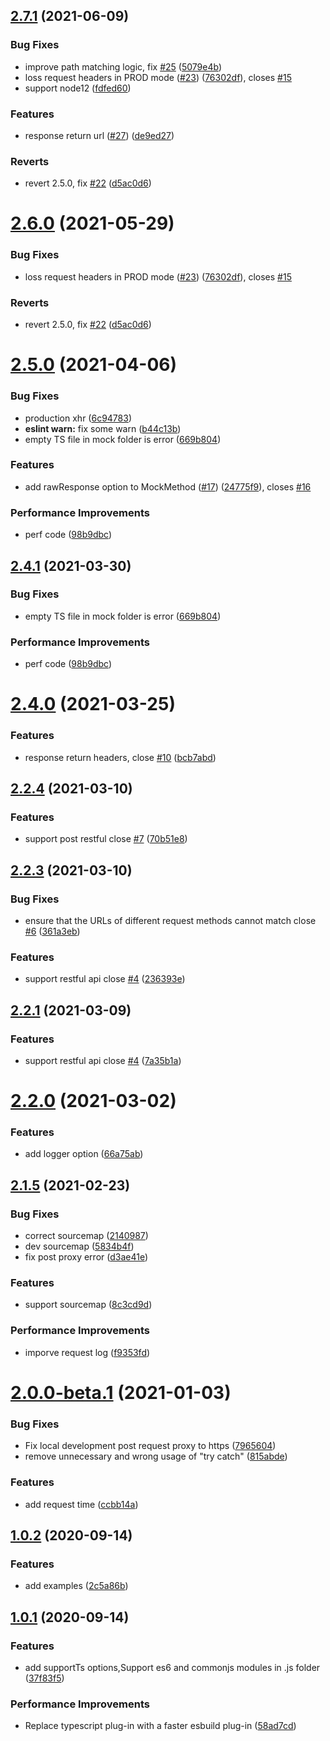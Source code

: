 ## [2.7.1](https://github.com/anncwb/vite-plugin-mock/compare/v2.5.0...v2.7.1) (2021-06-09)

### Bug Fixes

- improve path matching logic, fix [#25](https://github.com/anncwb/vite-plugin-mock/issues/25) ([5079e4b](https://github.com/anncwb/vite-plugin-mock/commit/5079e4ba1c713aaba2facc87dfb289ea0916c231))
- loss request headers in PROD mode ([#23](https://github.com/anncwb/vite-plugin-mock/issues/23)) ([76302df](https://github.com/anncwb/vite-plugin-mock/commit/76302df9cc5a23fe0ccd001787bffbb4c012cc83)), closes [#15](https://github.com/anncwb/vite-plugin-mock/issues/15)
- support node12 ([fdfed60](https://github.com/anncwb/vite-plugin-mock/commit/fdfed60b6d8859bdcf8292c30859101f47d758b5))

### Features

- response return url ([#27](https://github.com/anncwb/vite-plugin-mock/issues/27)) ([de9ed27](https://github.com/anncwb/vite-plugin-mock/commit/de9ed276b61c18cdfe0509df21921bc3ddf9d767))

### Reverts

- revert 2.5.0, fix [#22](https://github.com/anncwb/vite-plugin-mock/issues/22) ([d5ac0d6](https://github.com/anncwb/vite-plugin-mock/commit/d5ac0d68a67f4e4cc568ef1eff12f2ba425553e8))

# [2.6.0](https://github.com/anncwb/vite-plugin-mock/compare/v2.5.0...v2.6.0) (2021-05-29)

### Bug Fixes

- loss request headers in PROD mode ([#23](https://github.com/anncwb/vite-plugin-mock/issues/23)) ([76302df](https://github.com/anncwb/vite-plugin-mock/commit/76302df9cc5a23fe0ccd001787bffbb4c012cc83)), closes [#15](https://github.com/anncwb/vite-plugin-mock/issues/15)

### Reverts

- revert 2.5.0, fix [#22](https://github.com/anncwb/vite-plugin-mock/issues/22) ([d5ac0d6](https://github.com/anncwb/vite-plugin-mock/commit/d5ac0d68a67f4e4cc568ef1eff12f2ba425553e8))

# [2.5.0](https://github.com/anncwb/vite-plugin-mock/compare/v2.4.0...v2.5.0) (2021-04-06)

### Bug Fixes

- production xhr ([6c94783](https://github.com/anncwb/vite-plugin-mock/commit/6c94783f07b27c6ac58a4642c0e7eddf34b06f1f))
- **eslint warn:** fix some warn ([b44c13b](https://github.com/anncwb/vite-plugin-mock/commit/b44c13b766cda0ee310071e9febeb48d73ef7bde))
- empty TS file in mock folder is error ([669b804](https://github.com/anncwb/vite-plugin-mock/commit/669b804df31f537bf6985b56972b32dd11e20504))

### Features

- add rawResponse option to MockMethod ([#17](https://github.com/anncwb/vite-plugin-mock/issues/17)) ([24775f9](https://github.com/anncwb/vite-plugin-mock/commit/24775f9d7b14d024d90cd36c850a00634341927f)), closes [#16](https://github.com/anncwb/vite-plugin-mock/issues/16)

### Performance Improvements

- perf code ([98b9dbc](https://github.com/anncwb/vite-plugin-mock/commit/98b9dbc64f5c6da815a1f29c6b588fddd5189370))

## [2.4.1](https://github.com/anncwb/vite-plugin-mock/compare/v2.4.0...v2.4.1) (2021-03-30)

### Bug Fixes

- empty TS file in mock folder is error ([669b804](https://github.com/anncwb/vite-plugin-mock/commit/669b804df31f537bf6985b56972b32dd11e20504))

### Performance Improvements

- perf code ([98b9dbc](https://github.com/anncwb/vite-plugin-mock/commit/98b9dbc64f5c6da815a1f29c6b588fddd5189370))

# [2.4.0](https://github.com/anncwb/vite-plugin-mock/compare/v2.3.0...v2.4.0) (2021-03-25)

### Features

- response return headers, close [#10](https://github.com/anncwb/vite-plugin-mock/issues/10) ([bcb7abd](https://github.com/anncwb/vite-plugin-mock/commit/bcb7abd98e8726af6f1721ad021c06028b1ffca7))

## [2.2.4](https://github.com/anncwb/vite-plugin-mock/compare/v2.2.3...v2.2.4) (2021-03-10)

### Features

- support post restful close [#7](https://github.com/anncwb/vite-plugin-mock/issues/7) ([70b51e8](https://github.com/anncwb/vite-plugin-mock/commit/70b51e8738e41a7011e38e942dd2a136e450ae9f))

## [2.2.3](https://github.com/anncwb/vite-plugin-mock/compare/v2.2.0...v2.2.3) (2021-03-10)

### Bug Fixes

- ensure that the URLs of different request methods cannot match close [#6](https://github.com/anncwb/vite-plugin-mock/issues/6) ([361a3eb](https://github.com/anncwb/vite-plugin-mock/commit/361a3eb62874f7a6dce8cdc8add4487302c3ee04))

### Features

- support restful api close [#4](https://github.com/anncwb/vite-plugin-mock/issues/4) ([236393e](https://github.com/anncwb/vite-plugin-mock/commit/236393ef551de32fbba62fbb27f678d4782568ec))

## [2.2.1](https://github.com/anncwb/vite-plugin-mock/compare/v2.2.0...v2.2.1) (2021-03-09)

### Features

- support restful api close [#4](https://github.com/anncwb/vite-plugin-mock/issues/4) ([7a35b1a](https://github.com/anncwb/vite-plugin-mock/commit/7a35b1a3af3bfa8623f1d24f53e71928df20b69b))

# [2.2.0](https://github.com/anncwb/vite-plugin-mock/compare/v2.1.5...v2.2.0) (2021-03-02)

### Features

- add logger option ([66a75ab](https://github.com/anncwb/vite-plugin-mock/commit/66a75ab0ee5a7c8e03987e74f15b50aedd1cc29f))

## [2.1.5](https://github.com/anncwb/vite-plugin-mock/compare/v2.0.0-beta.1...v2.1.5) (2021-02-23)

### Bug Fixes

- correct sourcemap ([2140987](https://github.com/anncwb/vite-plugin-mock/commit/21409876876b845b18b5b006e98292138870a922))
- dev sourcemap ([5834b4f](https://github.com/anncwb/vite-plugin-mock/commit/5834b4f621b25371a7b0246a48fb83b9761afeed))
- fix post proxy error ([d3ae41e](https://github.com/anncwb/vite-plugin-mock/commit/d3ae41e18a5e7adae504457165ba7b34b8ebff6f))

### Features

- support sourcemap ([8c3cd9d](https://github.com/anncwb/vite-plugin-mock/commit/8c3cd9d78a9bd7f87dc7900e9bfe6c753ff3b11f))

### Performance Improvements

- imporve request log ([f9353fd](https://github.com/anncwb/vite-plugin-mock/commit/f9353fdf8149665f984729ab3c7a6749022cfdaf))

# [2.0.0-beta.1](https://github.com/anncwb/vite-plugin-mock/compare/2.0.0-beta.1...v2.0.0-beta.1) (2021-01-03)

### Bug Fixes

- Fix local development post request proxy to https ([7965604](https://github.com/anncwb/vite-plugin-mock/commit/79656046377f501da796d1be9752522a2203d69b))
- remove unnecessary and wrong usage of "try catch" ([815abde](https://github.com/anncwb/vite-plugin-mock/commit/815abde26f8f9a19322916ae01a9896a9aced33a))

### Features

- add request time ([ccbb14a](https://github.com/anncwb/vite-plugin-mock/commit/ccbb14ad623e6549781e5e902819f830a291f13f))

## [1.0.2](https://github.com/anncwb/vite-plugin-mock/compare/1.0.1...1.0.2) (2020-09-14)

### Features

- add examples ([2c5a86b](https://github.com/anncwb/vite-plugin-mock/commit/2c5a86bb75e39b6c7c9e08b1691c0541aeb104d9))

## [1.0.1](https://github.com/anncwb/vite-plugin-mock/compare/58ad7cd57e3fd0daa92e0fc59c00e09cf6ba45ad...1.0.1) (2020-09-14)

### Features

- add supportTs options,Support es6 and commonjs modules in .js folder ([37f83f5](https://github.com/anncwb/vite-plugin-mock/commit/37f83f54c3a34e049f967b0db0ac2ade401cbf58))

### Performance Improvements

- Replace typescript plug-in with a faster esbuild plug-in ([58ad7cd](https://github.com/anncwb/vite-plugin-mock/commit/58ad7cd57e3fd0daa92e0fc59c00e09cf6ba45ad))
